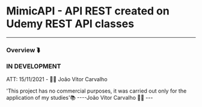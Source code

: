 # MimicAPI - API REST created on Udemy REST API classes
<hr>

<h3>Overview ⮯</h3>
<h3>IN DEVELOPMENT</h3>

ATT: 15/11/2021 - 👨‍💻 João Vítor Carvalho

'This project has no commercial purposes, it was carried out only for the application of my studies'📚
----João Vítor Carvalho 👨‍💻 ---
